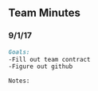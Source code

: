 ## Team Minutes

### 9/1/17
```markdown
Goals:
-Fill out team contract
-Figure out github

Notes:
```
